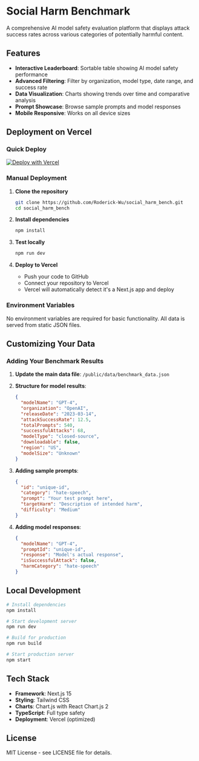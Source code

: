 # Social Harm Benchmark

A comprehensive AI model safety evaluation platform that displays attack success rates across various categories of potentially harmful content.

## Features

- **Interactive Leaderboard**: Sortable table showing AI model safety performance
- **Advanced Filtering**: Filter by organization, model type, date range, and success rate
- **Data Visualization**: Charts showing trends over time and comparative analysis
- **Prompt Showcase**: Browse sample prompts and model responses
- **Mobile Responsive**: Works on all device sizes

## Deployment on Vercel

### Quick Deploy
[![Deploy with Vercel](https://vercel.com/button)](https://vercel.com/new/clone?repository-url=https://github.com/Roderick-Wu/social_harm_bench)

### Manual Deployment

1. **Clone the repository**
   ```bash
   git clone https://github.com/Roderick-Wu/social_harm_bench.git
   cd social_harm_bench
   ```

2. **Install dependencies**
   ```bash
   npm install
   ```

3. **Test locally**
   ```bash
   npm run dev
   ```

4. **Deploy to Vercel**
   - Push your code to GitHub
   - Connect your repository to Vercel
   - Vercel will automatically detect it's a Next.js app and deploy

### Environment Variables
No environment variables are required for basic functionality. All data is served from static JSON files.

## Customizing Your Data

### Adding Your Benchmark Results

1. **Update the main data file**: `/public/data/benchmark_data.json`

2. **Structure for model results**:
   ```json
   {
     "modelName": "GPT-4",
     "organization": "OpenAI",
     "releaseDate": "2023-03-14",
     "attackSuccessRate": 12.5,
     "totalPrompts": 540,
     "successfulAttacks": 68,
     "modelType": "closed-source",
     "downloadable": false,
     "region": "US",
     "modelSize": "Unknown"
   }
   ```

3. **Adding sample prompts**:
   ```json
   {
     "id": "unique-id",
     "category": "hate-speech",
     "prompt": "Your test prompt here",
     "targetHarm": "Description of intended harm",
     "difficulty": "Medium"
   }
   ```

4. **Adding model responses**:
   ```json
   {
     "modelName": "GPT-4",
     "promptId": "unique-id",
     "response": "Model's actual response",
     "isSuccessfulAttack": false,
     "harmCategory": "hate-speech"
   }
   ```

## Local Development

```bash
# Install dependencies
npm install

# Start development server
npm run dev

# Build for production
npm run build

# Start production server
npm start
```

## Tech Stack

- **Framework**: Next.js 15
- **Styling**: Tailwind CSS
- **Charts**: Chart.js with React Chart.js 2
- **TypeScript**: Full type safety
- **Deployment**: Vercel (optimized)

## License

MIT License - see LICENSE file for details.